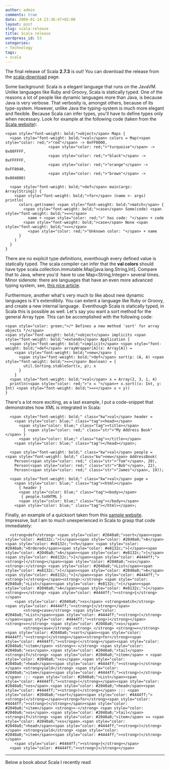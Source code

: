 ```yaml
---
author: admin
comments: true
date: 2009-01-14 23:36:47+02:00
layout: post
slug: scala-release
title: Scala release
wordpress_id: 53
categories:
- Technology
tags:
- scala
---
```


The final release of Scala **2.7.3** is out! You can download the release from the [scala-download](http://www.scala-lang.org/downloads) page.

Some background: Scala is a elegant language that runs on the JavaVM. Unlike languages like Ruby and Groovy, Scala is statically typed. One of the reasons a lot of people like dynamic languages more than Java, is because Java is very verbose. That verbosity is, amongst others, because of its type-system.
However, unlike Java the typing-system is much more elegant and flexible. Because Scala can infer types, you'll have to define types only when necessary. Look for example at the following code (taken from the [Scala website](http://www.scala-lang.org/node/220)):

    
    <span style="font-weight: bold;">object</span> Maps {
      <span style="font-weight: bold;">val</span> colors = Map(<span style="color: red;">"red"</span> -> 0xFF0000,
                       <span style="color: red;">"turquoise"</span> -> 0x00FFFF,
                       <span style="color: red;">"black"</span> -> 0xFFFFFF,
                       <span style="color: red;">"orange"</span> -> 0xFF8040,
                       <span style="color: red;">"brown"</span> -> 0x804000)
    
      <span style="font-weight: bold;">def</span> main(args: Array[String]) {
        <span style="font-weight: bold;">for</span> (name <- args) println(
          colors.get(name) <span style="font-weight: bold;">match</span> {
            <span style="font-weight: bold;">case</span> Some(code) <span style="font-weight: bold;">=></span>
              name + <span style="color: red;">" has code: "</span> + code
            <span style="font-weight: bold;">case</span> None <span style="font-weight: bold;">=></span>
              <span style="color: red;">"Unknown color: "</span> + name
          }
        )
      }
    }


There are no explicit type definitions, eventhough every defined value is statically typed. The scala compiler can infer that the **val colors** should have type scala.collection.immutable.Map[java.lang.String,Int]. Compare that to Java, where you'd  have to use Map<String,Integer> several times.
Minor sidenote: there are languages that have an even more advanced typing system, see, [this nice article](http://www.codecommit.com/blog/scala/is-scala-not-functional-enough).

Furthermore, another what's very much to like about new dynamic languages is it's extendibily. You can extent a language like Ruby or Groovy, and create a new internal language.  Eventhough Scala is statically typed, in Scala this is possible as well.
Let's say you want a sort method for the general Array type. This can be accomplished with the following code:

    
    <span style="color: green;">/* Defines a new method 'sort' for array objects */</span>
    <span style="font-weight: bold;">object</span> implicits <span style="font-weight: bold;">extends</span> Application {
      <span style="font-weight: bold;">implicit</span> <span style="font-weight: bold;">def</span> arrayWrapper[A](x: Array[A]) =
        <span style="font-weight: bold;">new</span> {
          <span style="font-weight: bold;">def</span> sort(p: (A, A) <span style="font-weight: bold;">=></span> Boolean) = {
            util.Sorting.stableSort(x, p); x
          }
        }
      <span style="font-weight: bold;">val</span> x = Array(2, 3, 1, 4)
      println(<span style="color: red;">"x = "</span>+ x.sort((x: Int, y: Int) <span style="font-weight: bold;">=></span> x < y))
    }


There's a lot more exciting, as a last example, I put a code-snippet that demonstrates how XML is integrated in Scala:

    
      <span style="font-weight: bold;" class="kw">val</span> header =
        <span style="color: blue;" class="tag"><head></span>
          <span style="color: blue;" class="tag"><title></span>
            { <span style="color: red;" class="str">"My Address Book"</span> }
          <span style="color: blue;" class="tag"></title></span>
        <span style="color: blue;" class="tag"></head></span>;
    
      <span style="font-weight: bold;" class="kw">val</span> people = <span style="font-weight: bold;" class="kw">new</span> AddressBook(
        Person(<span style="color: red;" class="str">"Tom"</span>, 20),
        Person(<span style="color: red;" class="str">"Bob"</span>, 22),
        Person(<span style="color: red;" class="str">"James"</span>, 19));
    
      <span style="font-weight: bold;" class="kw">val</span> page =
        <span style="color: blue;" class="tag"><html></span>
          { header }
          <span style="color: blue;" class="tag"><body></span>
           { people.toXHTML }
          <span style="color: blue;" class="tag"></body></span>
        <span style="color: blue;" class="tag"></html></span>;


Finally, an example of a quicksort taken from this [sample website](http://en.literateprograms.org/Quicksort_(Scala)). Impressive, but I am to much unexperienced in Scala to grasp that code immediately:

    
      <strong>def</strong> <span style="color: #2040a0;">sort</span><span style="color: #e8132c;">[</span><span style="color: #2040a0;">A</span> <span style="color: #e8132c;"><%</span> <span style="color: #2040a0;">Ordered</span><span style="color: #e8132c;">[</span><span style="color: #2040a0;">A</span><span style="color: #e8132c;">]</span><span style="color: #e8132c;">]</span><span style="color: #4444ff;"><strong>(</strong></span><span style="color: #2040a0;">xs</span><strong>:</strong> <span style="color: #2040a0;">List</span><span style="color: #e8132c;">[</span><span style="color: #2040a0;">A</span><span style="color: #e8132c;">]</span><span style="color: #4444ff;"><strong>)</strong></span><strong>:</strong> <span style="color: #2040a0;">List</span><span style="color: #e8132c;">[</span><span style="color: #2040a0;">A</span><span style="color: #e8132c;">]</span> <strong>=</strong> <span style="color: #4444ff;"><strong>{</strong></span>
        <span style="color: #2040a0;">xs</span> <strong>match</strong> <span style="color: #4444ff;"><strong>{</strong></span>
            <strong>case</strong> <span style="color: #2040a0;">List</span><span style="color: #4444ff;"><strong>(</strong></span><span style="color: #4444ff;"><strong>)</strong></span> <strong>=></strong> <span style="color: #2040a0;">xs</span>
            <strong>case</strong> <strong>_</strong> <strong>=></strong>  <span style="color: #2040a0;">sort</span><span style="color: #4444ff;"><strong>(</strong></span><strong>for</strong><span style="color: #4444ff;"><strong>(</strong></span><span style="color: #2040a0;">item</span> <strong><-</strong> <span style="color: #2040a0;">xs</span>.<span style="color: #2040a0;">tail</span> <strong>if</strong> <span style="color: #2040a0;">item</span> < <span style="color: #2040a0;">xs</span>.<span style="color: #2040a0;">head</span><span style="color: #4444ff;"><strong>)</strong></span> <strong>yield</strong> <span style="color: #2040a0;">item</span><span style="color: #4444ff;"><strong>)</strong></span> ::: <span style="color: #2040a0;">List</span><span style="color: #4444ff;"><strong>(</strong></span><span style="color: #2040a0;">xs</span>.<span style="color: #2040a0;">head</span><span style="color: #4444ff;"><strong>)</strong></span> ::: <span style="color: #2040a0;">sort</span><span style="color: #4444ff;"><strong>(</strong></span><strong>for</strong><span style="color: #4444ff;"><strong>(</strong></span><span style="color: #2040a0;">item</span> <strong><-</strong> <span style="color: #2040a0;">xs</span>.<span style="color: #2040a0;">tail</span> <strong>if</strong> <span style="color: #2040a0;">item</span> >= <span style="color: #2040a0;">xs</span>.<span style="color: #2040a0;">head</span><span style="color: #4444ff;"><strong>)</strong></span> <strong>yield</strong> <span style="color: #2040a0;">item</span><span style="color: #4444ff;"><strong>)</strong></span>
        <span style="color: #4444ff;"><strong>}</strong></span>
      <span style="color: #4444ff;"><strong>}</strong></span>





* * *


Below a book about Scala I recently read


